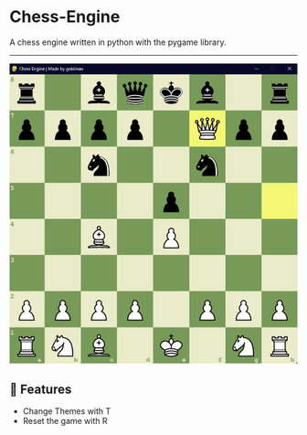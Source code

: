 # Chess-Engine
A chess engine written in python with the pygame library.

---

<img src="./assets/images/preview.png" />

## 💫 Features
- Change Themes with T
- Reset the game with R
